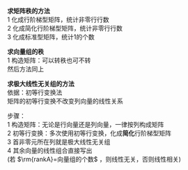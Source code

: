 **求矩阵秩的方法**  
1 化成行阶梯型矩阵，统计非零行行数  
2 化成简化行阶梯型矩阵，统计非零行行数  
3 化成标准型矩阵，统计1的个数  
  
**求向量组的秩**  
1 构造矩阵：可以转秩也可不转  
然后方法同上  
  
**求极大线性无关组的方法**  
依据：初等行变换法  
矩阵的初等行变换不改变列向量的线性关系  
  
步骤：  
1 构造矩阵：无论是行向量还是列向量，一律按列构成矩阵  
2 初等行变换：多次使用初等行变换，化成**简化**行阶梯型矩阵  
3 首非零元所在列就是极大线性无关组  
4 其余向量的线性组合直接写出  
(若 $\rm{rankA}=向量组的个数$ ，则线性无关，否则线性相关)  
